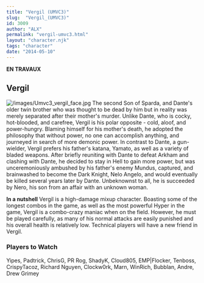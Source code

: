 ```yaml
---
title: "Vergil (UMVC3)"
slug:  "Vergil_(UMVC3)"
id: 3009
author: "ALX"
permalink: "vergil-umvc3.html"
layout: "character.njk"
tags: "character"
date: "2014-05-10"
---
```


**EN TRAVAUX**

## Vergil

![](/images/Umvc3_vergil_face.jpg‎ "/images/Umvc3_vergil_face.jpg‎") The
second Son of Sparda, and Dante's older twin brother who was thought to
be dead by him but in reality was merely separated after their mother's
murder. Unlike Dante, who is cocky, hot-blooded, and carefree, Vergil is
his polar opposite - cold, aloof, and power-hungry. Blaming himself for
his mother's death, he adopted the philosophy that without power, no one
can accomplish anything, and journeyed in search of more demonic power.
In contrast to Dante, a gun-wielder, Vergil prefers his father's katana,
Yamato, as well as a variety of bladed weapons. After briefly reuniting
with Dante to defeat Arkham and clashing with Dante, he decided to stay
in Hell to gain more power, but was unceremoniously ambushed by his
father's enemy Mundus, captured, and brainwashed to become the Dark
Knight, Nelo Angelo, and would eventually be killed several years later
by Dante. Unbeknownst to all, he is succeeded by Nero, his son from an
affair with an unknown woman.

**In a nutshell** Vergil is a high-damage mixup character. Boasting some
of the longest combos in the game, as well as the most powerful Hyper in
the game, Vergil is a combo-crazy maniac when on the field. However, he
must be played carefully, as many of his normal attacks are easily
punished and his overall health is relatively low. Technical players
will have a new friend in Vergil.

### Players to Watch

Yipes, Padtrick, ChrisG, PR Rog, ShadyK, Cloud805, EMP\|Flocker,
Tenboss, CrispyTacoz, Richard Nguyen, Clockw0rk, Marn, WinRich, Bubblan,
Andre, Drew Grimey
